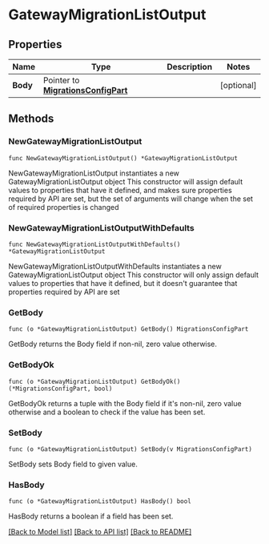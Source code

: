 # GatewayMigrationListOutput

## Properties

Name | Type | Description | Notes
------------ | ------------- | ------------- | -------------
**Body** | Pointer to [**MigrationsConfigPart**](MigrationsConfigPart.md) |  | [optional] 

## Methods

### NewGatewayMigrationListOutput

`func NewGatewayMigrationListOutput() *GatewayMigrationListOutput`

NewGatewayMigrationListOutput instantiates a new GatewayMigrationListOutput object
This constructor will assign default values to properties that have it defined,
and makes sure properties required by API are set, but the set of arguments
will change when the set of required properties is changed

### NewGatewayMigrationListOutputWithDefaults

`func NewGatewayMigrationListOutputWithDefaults() *GatewayMigrationListOutput`

NewGatewayMigrationListOutputWithDefaults instantiates a new GatewayMigrationListOutput object
This constructor will only assign default values to properties that have it defined,
but it doesn't guarantee that properties required by API are set

### GetBody

`func (o *GatewayMigrationListOutput) GetBody() MigrationsConfigPart`

GetBody returns the Body field if non-nil, zero value otherwise.

### GetBodyOk

`func (o *GatewayMigrationListOutput) GetBodyOk() (*MigrationsConfigPart, bool)`

GetBodyOk returns a tuple with the Body field if it's non-nil, zero value otherwise
and a boolean to check if the value has been set.

### SetBody

`func (o *GatewayMigrationListOutput) SetBody(v MigrationsConfigPart)`

SetBody sets Body field to given value.

### HasBody

`func (o *GatewayMigrationListOutput) HasBody() bool`

HasBody returns a boolean if a field has been set.


[[Back to Model list]](../README.md#documentation-for-models) [[Back to API list]](../README.md#documentation-for-api-endpoints) [[Back to README]](../README.md)


